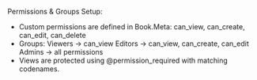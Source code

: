 Permissions & Groups Setup:
- Custom permissions are defined in Book.Meta:
    can_view, can_create, can_edit, can_delete
- Groups:
    Viewers → can_view
    Editors → can_view, can_create, can_edit
    Admins → all permissions
- Views are protected using @permission_required with matching codenames.
